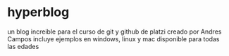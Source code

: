 # hyperblog
un blog increible para el curso de git y github de platzi
creado por Andres Campos
incluye ejemplos en windows, linux y mac
disponible para  todas las edades